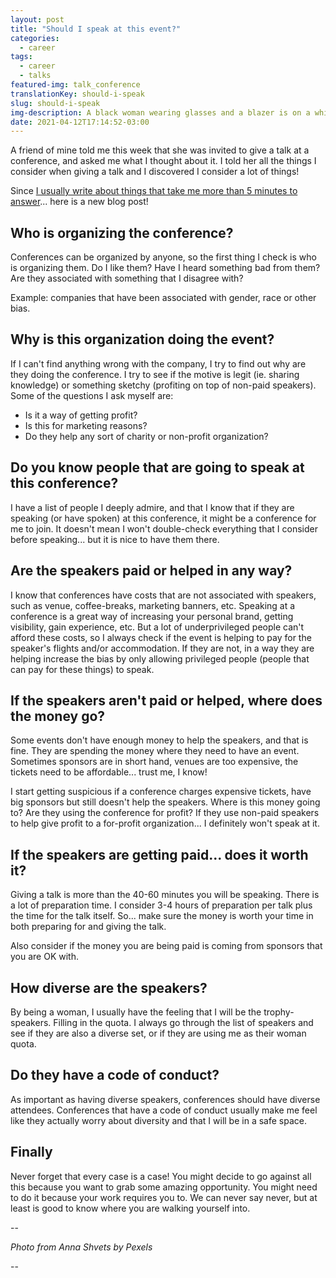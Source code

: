 ```yaml
---
layout: post
title: "Should I speak at this event?"
categories:
  - career
tags:
  - career
  - talks
featured-img: talk_conference
translationKey: should-i-speak
slug: should-i-speak
img-description: A black woman wearing glasses and a blazer is on a whiteboard while a blond woman in sitting looking to the whiteboard with a tablet on her hand
date: 2021-04-12T17:14:52-03:00
---
```


A friend of mine told me this week that she was invited to give a talk at a conference, and asked me what I thought about it. I told her all the things I consider when giving a talk and I discovered I consider a lot of things! 

<!--more-->

Since [I usually write about things that take me more than 5 minutes to answer](https://leportella.com/why-have-a-blog.html/#what-to-writeh2)... here is a new blog post!

## Who is organizing the conference?

Conferences can be organized by anyone, so the first thing I check is who is organizing them. Do I like them? Have I heard something bad from them? Are they associated with something that I disagree with?

Example: companies that have been associated with gender, race or other bias. 

## Why is this organization doing the event?

If I can't find anything wrong with the company, I try to find out why are they doing the conference. I try to see if the motive is legit (ie. sharing knowledge) or something sketchy (profiting on top of non-paid speakers). Some of the questions I ask myself are:

- Is it a way of getting profit?
- Is this for marketing reasons?
- Do they help any sort of charity or non-profit organization?

## Do you know people that are going to speak at this conference?

I have a list of people I deeply admire, and that I know that if they are speaking (or have spoken) at this conference, it might be a conference for me to join. It doesn't mean I won't double-check everything that I consider before speaking... but it is nice to have them there. 

## Are the speakers paid or helped in any way?

I know that conferences have costs that are not associated with speakers, such as venue, coffee-breaks, marketing banners, etc. Speaking at a conference is a great way of increasing your personal brand, getting visibility, gain experience, etc. But a lot of underprivileged people can't afford these costs, so I always check if the event is helping to pay for the speaker's flights and/or accommodation. If they are not, in a way they are helping increase the bias by only allowing privileged people (people that can pay for these things) to speak. 

## If the speakers aren't paid or helped, where does the money go?

Some events don't have enough money to help the speakers, and that is fine. They are spending the money where they need to have an event. Sometimes sponsors are in short hand, venues are too expensive, the tickets need to be affordable... trust me, I know! 

I start getting suspicious if a conference charges expensive tickets, have big sponsors but still doesn't help the speakers. Where is this money going to? Are they using the conference for profit? If they use non-paid speakers to help give profit to a for-profit organization... I definitely  won't speak at it. 

## If the speakers are getting paid... does it worth it?

Giving a talk is more than the 40-60 minutes you will be speaking. There is a lot of preparation time. I consider 3-4 hours of preparation per talk plus the time for the talk itself. So... make sure the money is worth your time in both preparing for and giving the talk. 

Also consider if the money you are being paid is coming from sponsors that you are OK with. 

## How diverse are the speakers?

By being a woman, I usually have the feeling that I will be the trophy-speakers. Filling in the quota. I always go through the list of speakers and see if they are also a diverse set, or if they are using me as their woman quota. 

## Do they have a code of conduct?

As important as having diverse speakers, conferences should have diverse attendees. Conferences that have a code of conduct usually make me feel like they actually worry about diversity and that I will be in a safe space. 

## Finally

Never forget that every case is a case! You might decide to go against all this because you want to grab some amazing opportunity. You might need to do it because your work requires you to. We can never say never, but at least is good to know where you are walking yourself into.

--

*Photo from Anna Shvets by Pexels*

-- 

